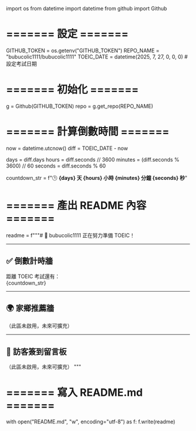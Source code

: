import os
from datetime import datetime
from github import Github

# ======= 設定 =======
GITHUB_TOKEN = os.getenv("GITHUB_TOKEN")
REPO_NAME = "bubucolic1111/bubucolic1111"
TOEIC_DATE = datetime(2025, 7, 27, 0, 0, 0)  # 設定考試日期

# ======= 初始化 =======
g = Github(GITHUB_TOKEN)
repo = g.get_repo(REPO_NAME)

# ======= 計算倒數時間 =======
now = datetime.utcnow()
diff = TOEIC_DATE - now

days = diff.days
hours = diff.seconds // 3600
minutes = (diff.seconds % 3600) // 60
seconds = diff.seconds % 60

countdown_str = f"🕒 **{days} 天 {hours} 小時 {minutes} 分鐘 {seconds} 秒**"

# ======= 產出 README 內容 =======
readme = f"""# 👋 bubucolic1111 正在努力準備 TOEIC！

---

## ✅ 倒數計時牆

距離 TOEIC 考試還有：  
{countdown_str}

---

## 🌍 家鄉推薦牆

（此區未啟用，未來可擴充）

---

## 📝 訪客簽到留言板

（此區未啟用，未來可擴充）
"""

# ======= 寫入 README.md =======
with open("README.md", "w", encoding="utf-8") as f:
    f.write(readme)
